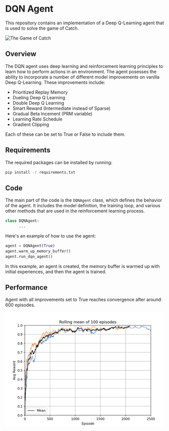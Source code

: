 
# DQN Agent

This repository contains an implementation of a Deep Q-Learning agent that is used to solve the game of Catch.

![The Game of Catch](https://media.giphy.com/media/v1.Y2lkPTc5MGI3NjExZTI5MWMzMWI2NDA3MGYxMWFjYzJkNGI2ZmE5MGI4ZWM1ZjliZmU3MSZlcD12MV9pbnRlcm5hbF9naWZzX2dpZklkJmN0PWc/t0YWdP2y5Cei8Ul0xG/giphy.gif)


## Overview

The DQN agent uses deep learning and reinforcement learning principles to learn how to perform actions in an environment. The agent posesses the ability to incorporate a number of different model improvements on vanilla Deep Q-Learning. These improvements include:


* Prioritized Replay Memory
* Dueling Deep Q Learning
* Double Deep Q Learning
* Smart Reward (Intermediate instead of Sparse)
* Gradual Beta Incement (PRM variable)
* Learning Rate Schedule
* Gradient Clipping

Each of these can be set to True or False to include them.

## Requirements

The required packages can be installed by running:

```bash
pip install -r requirements.txt
```

## Code

The main part of the code is the `DQNAgent` class, which defines the behavior of the agent. It includes the model definition, the training loop, and various other methods that are used in the reinforcement learning process.

```python
class DQNAgent:
      ...
 ```

Here's an example of how to use the agent:

```python
agent = DQNAgent(True)
agent.warm_up_memory_buffer()
agent.run_dqn_agent()
 ```
In this example, an agent is created, the memory buffer is warmed up with initial experiences, and then the agent is trained.

## Performance

Agent with all improvements set to True reaches convergence after around 600 episodes. 


![Performance](performances/performance.png)
